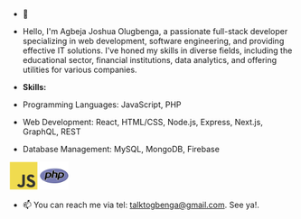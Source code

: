 - 👋 
- Hello, I'm Agbeja Joshua Olugbenga, a passionate full-stack developer specializing in web development, software engineering, and providing effective IT solutions. I've honed my skills in diverse fields, including the educational sector, financial institutions, data analytics, and offering utilities for various companies.

- **Skills:**

- Programming Languages: JavaScript, PHP
- Web Development: React, HTML/CSS, Node.js, Express, Next.js, GraphQL, REST
- Database Management: MySQL, MongoDB, Firebase


<img src="https://raw.githubusercontent.com/devicons/devicon/master/icons/javascript/javascript-original.svg" alt="javascript Icon" width="50" height="50"/> <img src="https://raw.githubusercontent.com/devicons/devicon/master/icons/php/php-original.svg" alt="PHP Icon" width="50" height="50"/> 



- 📫 You can reach me via tel: talktogbenga@gmail.com.   See ya!.

<!---
oagbeja/oagbeja is a ✨ special ✨ repository because its `README.md` (this file) appears on your GitHub profile.
You can click the Preview link to take a look at your changes.
--->
